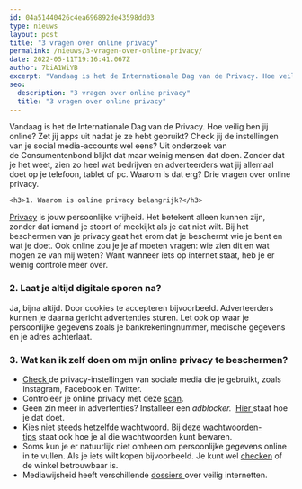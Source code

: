 ```yaml
---
id: 04a51440426c4ea696892de43598dd03
type: nieuws
layout: post
title: "3 vragen over online privacy"
permalink: /nieuws/3-vragen-over-online-privacy/
date: 2022-05-11T19:16:41.067Z
author: 7biA1WiYB
excerpt: "Vandaag is het de Internationale Dag van de Privacy. Hoe veilig ben jij online? Zet jij apps uit nadat je ze hebt gebruikt? Check jij de instellingen van je social media-accounts wel eens? Uit onderzoek van de Consumentenbond blijkt dat maar weinig mensen dat doen. Zonder dat je het weet, zien zo heel wat bedrijven en adverteerders wat jij allemaal doet op je telefoon, tablet of pc. Waarom is dat erg? Drie vragen over online privacy.  "
seo:
  description: "3 vragen over online privacy"
  title: "3 vragen over online privacy"
---
```

Vandaag is het de Internationale Dag van de Privacy. Hoe veilig ben jij online? Zet jij apps uit nadat je ze hebt gebruikt? Check jij de instellingen van je social media-accounts wel eens? Uit onderzoek van de Consumentenbond blijkt dat maar weinig mensen dat doen. Zonder dat je het weet, zien zo heel wat bedrijven en adverteerders wat jij allemaal doet op je telefoon, tablet of pc. Waarom is dat erg? Drie vragen over online privacy.  

    <h3>1. Waarom is online privacy belangrijk?</h3>
<p><a href="https://www.mediawijsheid.nl/privacy/" target="_blank">Privacy</a> is jouw persoonlijke vrijheid. Het betekent alleen kunnen zijn, zonder dat iemand je stoort of meekijkt als je dat niet wilt. Bij het beschermen van je privacy gaat het erom dat je beschermt wie je bent en wat je doet. Ook online zou je je af moeten vragen: wie zien dit en wat mogen ze van mij weten? Want wanneer iets op internet staat, heb je er weinig controle meer over.</p>
<h3>2. Laat je altijd digitale sporen na?</h3>
<p>Ja, bijna altijd. Door cookies te accepteren bijvoorbeeld. Adverteerders kunnen je daarna gericht advertenties sturen. Let ook op waar je persoonlijke gegevens zoals je bankrekeningnummer, medische gegevens en je adres achterlaat.</p>
<h3><strong>3. Wat kan ik zelf doen om mijn online privacy te beschermen?</strong></h3>
<ul><li><a href="https://www.consumentenbond.nl/internet-privacy/privacy-op-twitter-en-instagram" target="_blank">Check </a>de privacy-instellingen van sociale media die je gebruikt, zoals Instagram, Facebook en Twitter.</li>
<li>Controleer je online privacy met deze <a href="https://www.consumentenbond.nl/internet-privacy/keuzehulp-privacyscan" target="_blank">scan</a>. </li>
<li>Geen zin meer in advertenties? Installeer een <em>adblocker. </em> <a href="https://www.consumentenbond.nl/internet-privacy/adblockers-faq#no3" target="_blank">Hier </a>staat hoe je dat doet.</li>
<li>Kies niet steeds hetzelfde wachtwoord. Bij deze <a href="https://www.consumentenbond.nl/internet-privacy/wachtwoord-onthouden#no6" target="_blank">wachtwoorden-tips</a> staat ook hoe je al die wachtwoorden kunt bewaren.</li>
<li>Soms kun je er natuurlijk niet omheen om persoonlijke gegevens online in te vullen. Als je iets wilt kopen bijvoorbeeld. Je kunt wel <a href="https://www.consumentenbond.nl/online-kopen/keurmerken-webwinkels" target="_blank">checken</a> of de winkel betrouwbaar is.</li>
<li>Mediawijsheid heeft verschillende <a href="https://www.mediawijsheid.nl/dossiers/" target="_blank">dossiers </a>over veilig internetten.</li>
</ul>  
